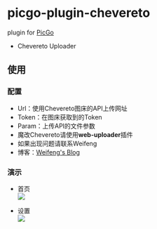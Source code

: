 # picgo-plugin-chevereto

plugin for [PicGo](https://github.com/Molunerfinn/PicGo)

- Chevereto Uploader

## 使用

### 配置

- Url：使用Chevereto图床的API上传网址
- Token：在图床获取到的Token
- Param：上传API的文件参数
- 魔改Chevereto请使用**web-uploader**插件
- 如果出现问题请联系Weifeng
- 博客：[Weifeng's Blog](https://wfblog.net/)

### 演示
- 首页  
![](https://ae01.alicdn.com/kf/H8fa6b4db158b4b2b8e0c1578d5dce4676.png)

- 设置  
![](https://ae01.alicdn.com/kf/Hf330843b35fe451e88b30dafbd2f1a66Z.png)
